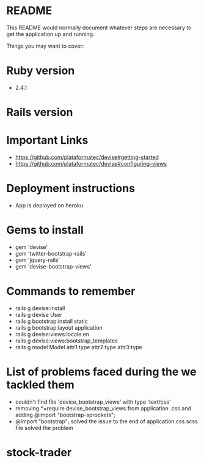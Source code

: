 # README

This README would normally document whatever steps are necessary to get the
application up and running.

Things you may want to cover:

# Ruby version
  * 2.4.1
# Rails version

# Important Links
  * https://github.com/plataformatec/devise#getting-started
  * https://github.com/plataformatec/devise#configuring-views


# Deployment instructions
* App is deployed on heroku
  
# Gems to install
  * gem 'devise'
  * gem 'twitter-bootstrap-rails'
  * gem 'jquery-rails'
  * gem 'devise-bootstrap-views'

# Commands to remember
  * rails g devise:install
  * rails g devise User
  * rails g bootstrap:install static
  * rails g bootstrap:layout application
  * rails g devise:views:locale en
  * rails g devise:views:bootstrap_templates
  * rails g model Model attr1:type attr2:type attr3:type
  
# List of problems faced during the we tackled them
  * couldn't find file 'device_bootstrap_views' with type 'text/css'
  *  removing *=require devise_bootstrap_views from application .css and adding @import "bootstrap-sprockets";
  * @import "bootstrap"; solved the issue to the end of application.css.scss file solved the problem

# stock-trader
